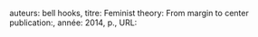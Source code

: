 auteurs: bell hooks, 
titre: Feminist theory: From margin to center
publication:, 
année: 2014, 
p.,
URL: 

